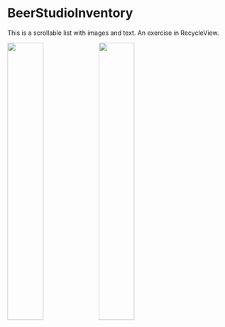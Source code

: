 # BeerStudioInventory

This is a scrollable list with images and text. An exercise in RecycleView.

<img src="https://user-images.githubusercontent.com/104855075/203391638-d4e09327-5e2d-4b8f-aeb5-1ebaa1bf5edd.png" width=40% height=40%>

<img src="https://user-images.githubusercontent.com/104855075/203391652-bf0131eb-ea24-4e51-866c-081940312bdd.png" width=40% height=40%>
